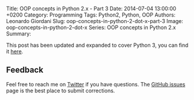 Title: OOP concepts in Python 2.x - Part 3
Date: 2014-07-04 13:00:00 +0200
Category: Programming
Tags: Python2, Python, OOP
Authors: Leonardo Giordani
Slug: oop-concepts-in-python-2-dot-x-part-3
Image: oop-concepts-in-python-2-dot-x
Series: OOP concepts in Python 2.x
Summary:

This post has been updated and expanded to cover Python 3, you can find it [here]({filename}python-3-oop-part-1-objects-and-types.markdown).

## Feedback

Feel free to reach me on [Twitter](https://twitter.com/thedigicat) if you have questions. The [GitHub issues](https://github.com/TheDigitalCatOnline/blog_source/issues) page is the best place to submit corrections.
